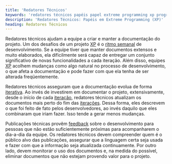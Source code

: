 ```yaml
---
title: 'Redatores Técnicos'
keywords: 'redatores técnicos papéis papel extreme programming xp programação extrema'
description: 'Redatores Técnicos: Papéis em Extreme Programming (XP)'
heading: Redatores Técnicos
---
```


Redatores técnicos ajudam a equipe a criar e manter a documentação do projeto. Um dos desafios de um projeto [XP][] é o [ritmo semanal][cs] de desenvolvimento. Se a equipe tiver que manter documentos extensos e muito elaborados, ela dificilmente será capaz de entregar um conjunto significativo de novas funcionalidades a cada iteração. Além disso, equipes [XP][] acolhem mudanças como algo natural no processo de desenvolvimento, o que afeta a documentação e pode fazer com que ela tenha de ser alterada freqüentemente.

Redatores técnicos asseguram que a documentação evolua de forma [iterativa][cs]. Ao invés de investirem em documentar o projeto, extensivamente, desde o início de cada [iteração][cs], redatores técnicos atualizam os documentos mais perto do fim das [iterações][cs]. Dessa forma, eles descrevem o que foi feito de fato pelos desenvolvedores, ao invés daquilo que eles combinaram que iriam fazer. Isso tende a gerar menos mudanças.

Publicações técnicas provêm [feedback][f] sobre o desenvolvimento para pessoas que não estão suficientemente próximas para acompanharem o dia-a-dia da equipe. Os redatores técnicos devem compreender quem é o público alvo das publicações, assegurar que a linguagem certa seja usada e fazer com que a informação seja atualizada continuamente. Por outro lado, devem monitorar o uso dos documentos e, na medida do possível, eliminar documentos que não estejam provendo valor para o projeto.

[cs]:			/xp/praticas/ciclo_semanal
[f]:			/xp/valores/feedback
[XP]:			/xp